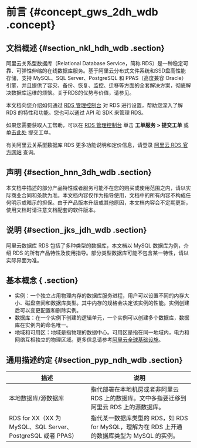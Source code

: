 # 前言 {#concept_gws_2dh_wdb .concept}

## 文档概述 {#section_nkl_hdh_wdb .section}

阿里云关系型数据库（Relational Database Service，简称 RDS）是一种稳定可靠、可弹性伸缩的在线数据库服务。基于阿里云分布式文件系统和SSD盘高性能存储，支持 MySQL、SQL Server、PostgreSQL 和 PPAS（高度兼容 Oracle）引擎，并且提供了容灾、备份、恢复、监控、迁移等方面的全套解决方案，彻底解决数据库运维的烦恼。关于RDS的优势与价值，请参见。

本文档向您介绍如何通过 [RDS 管理控制台](https://rds.console.aliyun.com/) 对 RDS 进行设置，帮助您深入了解 RDS 的特性和功能。您也可以通过 API 和 SDK 来管理 RDS。

如果您需要获取人工帮助，可以在 [RDS 管理控制台](https://rds.console.aliyun.com/) 单击 **工单服务 \> 提交工单** 或 [单击此处](https://workorder.console.aliyun.com/#/ticket/createIndex) 提交工单。

有关阿里云关系型数据库 RDS 更多功能说明和定价信息，请登录 [阿里云 RDS 官方网站](https://www.aliyun.com/product/rds) 查询。

## 声明 {#section_hnn_3dh_wdb .section}

本文档中描述的部分产品特性或者服务可能不在您的购买或使用范围之内，请以实际商业合同和条款为准。本文档内容仅作为指导使用，文档中的所有内容不构成任何明示或暗示的担保。由于产品版本升级或其他原因，本文档内容会不定期更新，使用文档时请注意文档配套的软件版本。

## 说明 {#section_jks_jdh_wdb .section}

阿里云数据库 RDS 包括了多种类型的数据库，本文档以 MySQL 数据库为例，介绍 RDS 的所有产品特性及使用指导。部分类型数据库可能不包含某一特性，请以实际界面为准。

## 基本概念 { .section}

-   实例：一个独立占用物理内存的数据库服务进程，用户可以设置不同的内存大小、磁盘空间和数据库类型。其中内存的规格会决定该实例的性能。实例创建后可以变更配置和删除实例。
-   数据库：在一个实例下创建的逻辑单元，一个实例可以创建多个数据库，数据库在实例内的命名唯一。
-   地域和可用区：地域是指物理的数据中心。可用区是指在同一地域内，电力和网络互相独立的物理区域。更多信息请参考[阿里云全球基础设施](https://www.aliyun.com/about/global?spm=a2c4g.11186623.2.3.OXfiny)。

## 通用描述约定 {#section_pyp_ndh_wdb .section}

|描述|说明|
|--|--|
|本地数据库/源数据库|指代部署在本地机房或者非阿里云 RDS 上的数据库。文中多指要迁移到阿里云 RDS 上的源数据库。|
|RDS for XX（XX 为 MySQL、SQL Server、PostgreSQL 或者 PPAS）|指代某一数据库类型的 RDS，如 RDS for MySQL，理解为在 RDS 上开通的数据库类型为 MySQL 的实例。|

